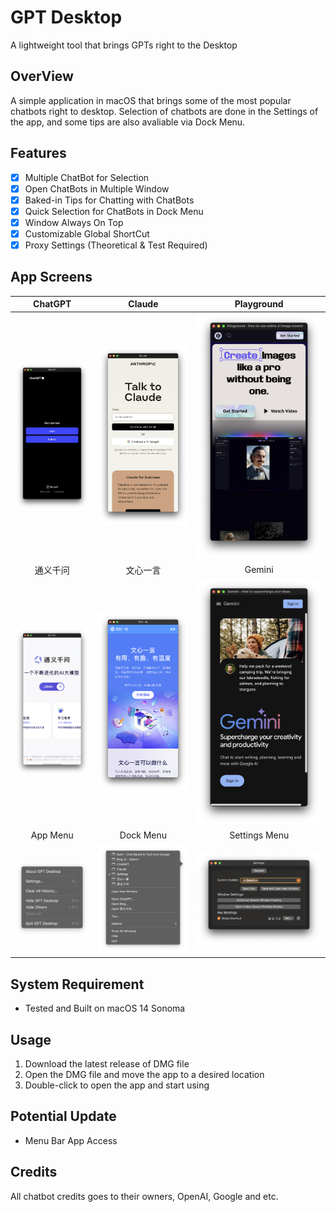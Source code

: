 #  GPT Desktop
A lightweight tool that brings GPTs right to the Desktop

## OverView
A simple application in macOS that brings some of the most popular chatbots right to desktop. Selection of chatbots are done in the Settings of the app, and some tips are also avaliable via Dock Menu.

## Features
- [x] Multiple ChatBot for Selection
- [x] Open ChatBots in Multiple Window
- [x] Baked-in Tips for Chatting with ChatBots
- [x] Quick Selection for ChatBots in Dock Menu
- [x] Window Always On Top
- [x] Customizable Global ShortCut
- [x] Proxy Settings (Theoretical & Test Required)

## App Screens
| ChatGPT | Claude | Playground |
|:-------:|:------:|:----------:|
|![](https://github.com/UniKerogen/gpt-web-desktop/blob/main/supplement/app_screen_1.png)|![](https://github.com/UniKerogen/gpt-web-desktop/blob/main/supplement/app_screen_2.png)|![](https://github.com/UniKerogen/gpt-web-desktop/blob/main/supplement/app_screen_3.png)|
| 通义千问 | 文心一言 | Gemini |
|![](https://github.com/UniKerogen/gpt-web-desktop/blob/main/supplement/app_screen_4.png)|![](https://github.com/UniKerogen/gpt-web-desktop/blob/main/supplement/app_screen_5.png)|![](https://github.com/UniKerogen/gpt-web-desktop/blob/main/supplement/app_screen_6.png) |
| App Menu | Dock Menu | Settings Menu |
|![](https://github.com/UniKerogen/gpt-web-desktop/blob/main/supplement/app_menu.png)|![](https://github.com/UniKerogen/gpt-web-desktop/blob/main/supplement/dock_menu.png)|![](https://github.com/UniKerogen/gpt-web-desktop/blob/main/supplement/settings_window.png)|



## System Requirement
- Tested and Built on macOS 14 Sonoma 

## Usage
1. Download the latest release of DMG file
2. Open the DMG file and move the app to a desired location
3. Double-click to open the app and start using


## Potential Update
- Menu Bar App Access

## Credits
All chatbot credits goes to their owners, OpenAI, Google and etc.

